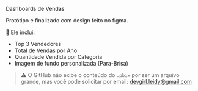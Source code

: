 Dashboards de Vendas

Protótipo e finalizado com design feito no figma.

🔹 Ele inclui:

- Top 3 Vendedores
- Total de Vendas por Ano
- Quantidade Vendida por Categoria
- Imagem de fundo personalizada (Para-Brisa)

> ⚠️ O GitHub não exibe o conteúdo do `.pbix` por ser um arquivo grande, mas você pode solicitar por email:
devgirl.leidy@gmail.com
 
